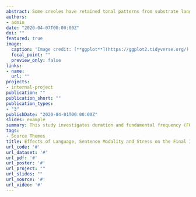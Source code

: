 ```yaml
---
abstract: Some creoles have retained tonal patterns from substrate languages and use intonation from the source/lexifier language as hybrid prosodic systems. Palenquero-Spanish bilinguals exhibit a sustained H tone (possibly coming from its African substrate language, Kikongo) which has been linked to Palenquero stressed syllables triggering low boundary tone (L%) truncation in utterance-final position when iambs are involved. However, whether this is imposed over the typical L+H\* L% final contour of Spanish utterances in Palenquero-Spanish bilinguals is uncertain as well as other prosodic distinctions. This study investigates duration and fundamental frequency (F0) contours on trochees and iambs in the final position of intonational phrases using functional principal component analysis with mixed effects models, and allowing LANGUAGE and SENTENCE MODALITY effects to be assessed on Palenquero-Spanish bilinguals. Yielded results give phonetically-grounded evidence to claim that SENTENCE MODALITY effects moderate more straightforwardly both final lengthening and the pitch range of speakers irrespective of stress feet, while LANGUAGE condition regulates raised and flatter F0 contours of final iambs. Consequently, bilinguals exhibit the same final intonation in both languages, but the production of final contours in Palenquero iambs remains distinct despite that it is still inconclusive whether this comes from Kikongo or is part of the phonetic variation of Caribbean Spanish.
authors:
- admin
date: "2020-04-07T00:00:00Z"
doi: ""
featured: true
image:
  caption: 'Image credit: [**ggplot**](https://ggplot2.tidyverse.org/)'
  focal_point: ""
  preview_only: false
links:
- name: 
  url: ""
projects:
- internal-project
publication: ""
publication_short: ""
publication_types:
- "3"
publishDate: "2020-04-01T00:00:00Z"
slides: example
summary: This study investigates duration and fundamental frequency (F0) contours on trochees and iambs in the final position of intonational phrases using functional principal component analysis with mixed effects models, and allowing LANGUAGE and SENTENCE MODALITY effects to be assessed on Palenquero-Spanish bilinguals.
tags:
- Source Themes
title: Effects of Language, Sentence Modality and Stress on the Final Intonation of Palenquero-Spanish Bilinguals (Working paper)
url_code: '#'
url_dataset: '#'
url_pdf: '#'
url_poster: '#'
url_project: ""
url_slides: ""
url_source: '#'
url_video: '#'
---
```


<!--

{{% alert note %}}
Click the *Slides* button above to demo Academic's Markdown slides feature.
{{% /alert %}}

Supplementary notes can be added here, including [code and math](https://sourcethemes.com/academic/docs/writing-markdown-latex/).

-->